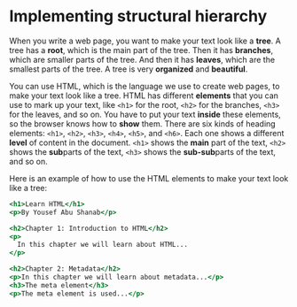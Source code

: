 # Implementing structural hierarchy

When you write a web page, you want to make your text look like a **tree**.
A tree has a **root**, which is the main part of the tree.
Then it has **branches**, which are smaller parts of the tree.
And then it has **leaves**, which are the smallest parts of the tree.
A tree is very **organized** and **beautiful**.

You can use HTML, which is the language we use to create web pages, to make your text look like a tree.
HTML has different **elements** that you can use to mark up your text, like `<h1>` for the root, `<h2>` for the branches, `<h3>` for the leaves, and so on.
You have to put your text **inside** these elements, so the browser knows how to **show** them.
There are six kinds of heading elements: `<h1>`, `<h2>`, `<h3>`, `<h4>`, `<h5>`, and `<h6>`.
Each one shows a different **level** of content in the document. `<h1>` shows the **main** part of the text, `<h2>` shows the **sub**parts of the text, `<h3>` shows the **sub-sub**parts of the text, and so on.

Here is an example of how to use the HTML elements to make your text look like a tree:

```htm
<h1>Learn HTML</h1>
<p>By Yousef Abu Shanab</p>

<h2>Chapter 1: Introduction to HTML</h2>
<p>
  In this chapter we will learn about HTML...
</p>

<h2>Chapter 2: Metadata</h2>
<p>In this chapter we will learn about metadata...</p>
<h3>The meta element</h3>
<p>The meta element is used...</p>
```
